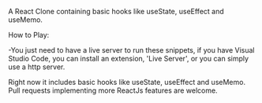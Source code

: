 A React Clone containing basic hooks like useState, useEffect and useMemo.

How to Play:

-You just need to have a live server to run these snippets, if you have Visual Studio Code, you can install an extension, 'Live Server', or you can simply use a http server.

Right now it includes basic hooks like useState, useEffect and useMemo. Pull requests implementing more ReactJs features are welcome.
